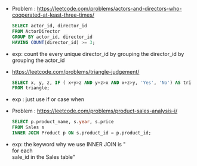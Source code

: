 - Problem : https://leetcode.com/problems/actors-and-directors-who-cooperated-at-least-three-times/

    ```sql
    SELECT actor_id, director_id
    FROM ActorDirector
    GROUP BY actor_id, director_id
    HAVING COUNT(director_id) >= 3;
    ```
- exp: count the every unique director_id by grouping the director_id by grouping the actor_id

- https://leetcode.com/problems/triangle-judgement/
    ```sql
    SELECT x, y, z, IF ( x+y>z AND y+z>x AND x+z>y, 'Yes', 'No') AS triangle
    FROM triangle;
    ```
- exp : just use if or case when


- Problem : https://leetcode.com/problems/product-sales-analysis-i/

    ```sql
    SELECT p.product_name, s.year, s.price
    FROM Sales s
    INNER JOIN Product p ON s.product_id = p.product_id;
    ```
- exp: the keyword why we use INNER JOIN is "<br>for each</br> sale_id in the Sales table"